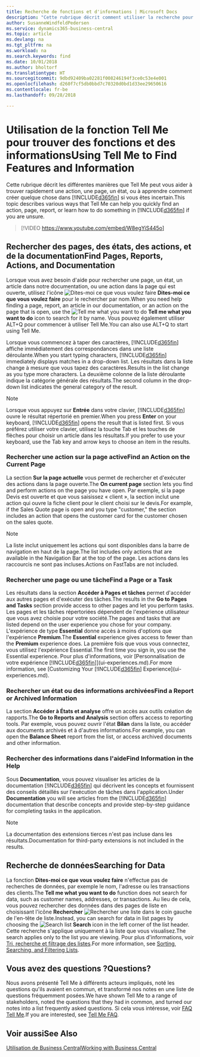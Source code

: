 ```yaml
---
title: Recherche de fonctions et d'informations | Microsoft Docs
description: "Cette rubrique décrit comment utiliser la recherche pour rechercher des actions, des pages, des états, de la documentation, et des données."
author: SusanneWindfeldPedersen
ms.service: dynamics365-business-central
ms.topic: article
ms.devlang: na
ms.tgt_pltfrm: na
ms.workload: na
ms.search.keywords: find
ms.date: 10/01/2018
ms.author: bholtorf
ms.translationtype: HT
ms.sourcegitcommit: 9dbd92409ba02281f008246194f3ce0c53e4e001
ms.openlocfilehash: d260f7cf5db0bbd7c70320d0bd1d33ee29650616
ms.contentlocale: fr-be
ms.lasthandoff: 09/28/2018

---
```

# <a name="using-tell-me-to-find-features-and-information"></a><span data-ttu-id="bfe5a-103">Utilisation de la fonction Tell Me pour trouver des fonctions et des informations</span><span class="sxs-lookup"><span data-stu-id="bfe5a-103">Using Tell Me to Find Features and Information</span></span>  
<span data-ttu-id="bfe5a-104">Cette rubrique décrit les différentes manières que Tell Me peut vous aider à trouver rapidement une action, une page, un état, ou à apprendre comment créer quelque chose dans [!INCLUDE[d365fin](includes/d365fin_md.md)] si vous êtes incertain.</span><span class="sxs-lookup"><span data-stu-id="bfe5a-104">This topic describes various ways that Tell Me can help you quickly find an action, page, report, or learn how to do something in [!INCLUDE[d365fin](includes/d365fin_md.md)] if you are unsure.</span></span>  

> [!VIDEO https://www.youtube.com/embed/W8egYiS445o]

## <a name="find-pages-reports-actions-and-documentation"></a><span data-ttu-id="bfe5a-105">Rechercher des pages, des états, des actions, et de la documentation</span><span class="sxs-lookup"><span data-stu-id="bfe5a-105">Find Pages, Reports, Actions, and Documentation</span></span> 
<span data-ttu-id="bfe5a-106">Lorsque vous avez besoin d'aide pour rechercher une page, un état, un article dans notre documentation, ou une action dans la page qui est ouverte, utilisez l'icône ![Dites-moi ce que vous voulez faire](media/ui-search/search.png "Recherche de page ou d'état") **Dites-moi ce que vous voulez faire** pour le rechercher par nom.</span><span class="sxs-lookup"><span data-stu-id="bfe5a-106">When you need help finding a page, report, an article in our documentation, or an action on the page that is open, use the ![Tell me what you want to do](media/ui-search/search.png "Search for Page or Report") **Tell me what you want to do** icon to search for it by name.</span></span> <span data-ttu-id="bfe5a-107">Vous pouvez également utiliser ALT+Q pour commencer à utiliser Tell Me.</span><span class="sxs-lookup"><span data-stu-id="bfe5a-107">You can also use ALT+Q to start using Tell Me.</span></span>

<span data-ttu-id="bfe5a-108">Lorsque vous commencez à taper des caractères, [!INCLUDE[d365fin](includes/d365fin_md.md)] affiche immédiatement des correspondances dans une liste déroulante.</span><span class="sxs-lookup"><span data-stu-id="bfe5a-108">When you start typing characters, [!INCLUDE[d365fin](includes/d365fin_md.md)] immediately displays matches in a drop-down list.</span></span> <span data-ttu-id="bfe5a-109">Les résultats dans la liste change à mesure que vous tapez des caractères.</span><span class="sxs-lookup"><span data-stu-id="bfe5a-109">Results in the list change as you type more characters.</span></span> <span data-ttu-id="bfe5a-110">La deuxième colonne de la liste déroulante indique la catégorie générale des résultats.</span><span class="sxs-lookup"><span data-stu-id="bfe5a-110">The second column in the drop-down list indicates the general category of the result.</span></span>   

> [!NOTE]  
>   <span data-ttu-id="bfe5a-111">Lorsque vous appuyez sur **Entrée** dans votre clavier, [!INCLUDE[d365fin](includes/d365fin_md.md)] ouvre le résultat répertorié en premier.</span><span class="sxs-lookup"><span data-stu-id="bfe5a-111">When you press **Enter** on your keyboard, [!INCLUDE[d365fin](includes/d365fin_md.md)] opens the result that is listed first.</span></span> <span data-ttu-id="bfe5a-112">Si vous préférez utiliser votre clavier, utilisez la touche Tab et les touches de flèches pour choisir un article dans les résultats.</span><span class="sxs-lookup"><span data-stu-id="bfe5a-112">If you prefer to use your keyboard, use the Tab key and arrow keys to choose an item in the results.</span></span>

### <a name="find-an-action-on-the-current-page"></a><span data-ttu-id="bfe5a-113">Rechercher une action sur la page active</span><span class="sxs-lookup"><span data-stu-id="bfe5a-113">Find an Action on the Current Page</span></span>
<span data-ttu-id="bfe5a-114">La section **Sur la page actuelle** vous permet de rechercher et d'exécuter des actions dans la page ouverte.</span><span class="sxs-lookup"><span data-stu-id="bfe5a-114">The **On current page** section lets you find and perform actions on the page you have open.</span></span> <span data-ttu-id="bfe5a-115">Par exemple, si la page Devis est ouverte et que vous saisissez « client », la section inclut une action qui ouvre la fiche client pour le client choisi sur le devis.</span><span class="sxs-lookup"><span data-stu-id="bfe5a-115">For example, if the Sales Quote page is open and you type "customer," the section includes an action that opens the customer card for the customer chosen on the sales quote.</span></span> 

> [!NOTE]  
>   <span data-ttu-id="bfe5a-116">La liste inclut uniquement les actions qui sont disponibles dans la barre de navigation en haut de la page.</span><span class="sxs-lookup"><span data-stu-id="bfe5a-116">The list includes only actions that are available in the Navigation Bar at the top of the page.</span></span> <span data-ttu-id="bfe5a-117">Les actions dans les raccourcis ne sont pas incluses.</span><span class="sxs-lookup"><span data-stu-id="bfe5a-117">Actions on FastTabs are not included.</span></span>  

### <a name="find-a-page-or-a-task"></a><span data-ttu-id="bfe5a-118">Rechercher une page ou une tâche</span><span class="sxs-lookup"><span data-stu-id="bfe5a-118">Find a Page or a Task</span></span>
<span data-ttu-id="bfe5a-119">Les résultats dans la section **Accéder à Pages et tâches** permet d'accéder aux autres pages et d'exécuter des tâches.</span><span class="sxs-lookup"><span data-stu-id="bfe5a-119">The results in the **Go to Pages and Tasks** section provide access to other pages and let you perform tasks.</span></span> <span data-ttu-id="bfe5a-120">Les pages et les tâches répertoriées dépendent de l'expérience utilisateur que vous avez choisie pour votre société.</span><span class="sxs-lookup"><span data-stu-id="bfe5a-120">The pages and tasks that are listed depend on the user experience you chose for your company.</span></span> <span data-ttu-id="bfe5a-121">L'expérience de type **Essential** donne accès à moins d'options que l'expérience **Premium**.</span><span class="sxs-lookup"><span data-stu-id="bfe5a-121">The **Essential** experience gives access to fewer than the **Premium** experience does.</span></span> <span data-ttu-id="bfe5a-122">La première fois que vous vous connectez, vous utilisez l'expérience Essential.</span><span class="sxs-lookup"><span data-stu-id="bfe5a-122">The first time you sign in, you use the Essential experience.</span></span> <span data-ttu-id="bfe5a-123">Pour plus d'informations, voir [Personnalisation de votre expérience [!INCLUDE[d365fin](includes/d365fin_md.md)]](ui-experiences.md).</span><span class="sxs-lookup"><span data-stu-id="bfe5a-123">For more information, see [Customizing Your [!INCLUDE[d365fin](includes/d365fin_md.md)] Experience](ui-experiences.md).</span></span>

### <a name="find-a-report-or-archived-information"></a><span data-ttu-id="bfe5a-124">Rechercher un état ou des informations archivées</span><span class="sxs-lookup"><span data-stu-id="bfe5a-124">Find a Report or Archived Information</span></span>
<span data-ttu-id="bfe5a-125">La section **Accéder à États et analyse** offre un accès aux outils création de rapports.</span><span class="sxs-lookup"><span data-stu-id="bfe5a-125">The **Go to Reports and Analysis** section offers access to reporting tools.</span></span> <span data-ttu-id="bfe5a-126">Par exemple, vous pouvez ouvrir l'état **Bilan** dans la liste, ou accéder aux documents archivés et à d'autres informations.</span><span class="sxs-lookup"><span data-stu-id="bfe5a-126">For example, you can open the **Balance Sheet** report from the list, or access archived documents and other information.</span></span>  

### <a name="find-information-in-the-help"></a><span data-ttu-id="bfe5a-127">Rechercher des informations dans l'aide</span><span class="sxs-lookup"><span data-stu-id="bfe5a-127">Find Information in the Help</span></span>
<span data-ttu-id="bfe5a-128">Sous **Documentation**, vous pouvez visualiser les articles de la documentation [!INCLUDE[d365fin](includes/d365fin_md.md)] qui décrivent les concepts et fournissent des conseils détaillés sur l'exécution de tâches dans l'application.</span><span class="sxs-lookup"><span data-stu-id="bfe5a-128">Under **Documentation** you will see articles from the [!INCLUDE[d365fin](includes/d365fin_md.md)] documentation that describe concepts and provide step-by-step guidance for completing tasks in the application.</span></span>    

> [!NOTE]  
>   <span data-ttu-id="bfe5a-129">La documentation des extensions tierces n'est pas incluse dans les résultats.</span><span class="sxs-lookup"><span data-stu-id="bfe5a-129">Documentation for third-party extensions is not included in the results.</span></span> 

## <a name="searching-for-data"></a><span data-ttu-id="bfe5a-130">Recherche de données</span><span class="sxs-lookup"><span data-stu-id="bfe5a-130">Searching for Data</span></span>
<span data-ttu-id="bfe5a-131">La fonction **Dites-moi ce que vous voulez faire** n'effectue pas de recherches de données, par exemple le nom, l'adresse ou les transactions des clients.</span><span class="sxs-lookup"><span data-stu-id="bfe5a-131">The **Tell me what you want to do** function does not search for data, such as customer names, addresses, or transactions.</span></span> <span data-ttu-id="bfe5a-132">Au lieu de cela, vous pouvez rechercher des données dans des pages de liste en choisissant l'icône **Rechercher** ![Rechercher une liste](media/ui-search/search-list.png "icône Rechercher une liste") dans le coin gauche de l'en-tête de liste.</span><span class="sxs-lookup"><span data-stu-id="bfe5a-132">Instead, you can search for data in list pages by choosing the ![Search list](media/ui-search/search-list.png "Search list icon") **Search** icon in the left corner of the list header.</span></span> <span data-ttu-id="bfe5a-133">Cette recherche s'applique uniquement à la liste que vous visualisez.</span><span class="sxs-lookup"><span data-stu-id="bfe5a-133">The search applies only to the list you are viewing.</span></span> <span data-ttu-id="bfe5a-134">Pour plus d'informations, voir [Tri, recherche et filtrage des listes](ui-enter-criteria-filters.md).</span><span class="sxs-lookup"><span data-stu-id="bfe5a-134">For more information, see [Sorting, Searching, and Filtering Lists](ui-enter-criteria-filters.md).</span></span>

## <a name="questions"></a><span data-ttu-id="bfe5a-135">Vous avez des questions ?</span><span class="sxs-lookup"><span data-stu-id="bfe5a-135">Questions?</span></span>
<span data-ttu-id="bfe5a-136">Nous avons présenté Tell Me à différents acteurs impliqués, noté les questions qu'ils avaient en commun, et transformé nos notes en une liste de questions fréquemment posées.</span><span class="sxs-lookup"><span data-stu-id="bfe5a-136">We have shown Tell Me to a range of stakeholders, noted the questions that they had in common, and turned our notes into a list frequently asked questions.</span></span> <span data-ttu-id="bfe5a-137">Si cela vous intéresse, voir [FAQ Tell Me](ui-search-faq.md).</span><span class="sxs-lookup"><span data-stu-id="bfe5a-137">If you are interested, see [Tell Me FAQ](ui-search-faq.md).</span></span>

## <a name="see-also"></a><span data-ttu-id="bfe5a-138">Voir aussi</span><span class="sxs-lookup"><span data-stu-id="bfe5a-138">See Also</span></span>
[<span data-ttu-id="bfe5a-139">Utilisation de Business Central</span><span class="sxs-lookup"><span data-stu-id="bfe5a-139">Working with Business Central</span></span>](ui-work-product.md)
